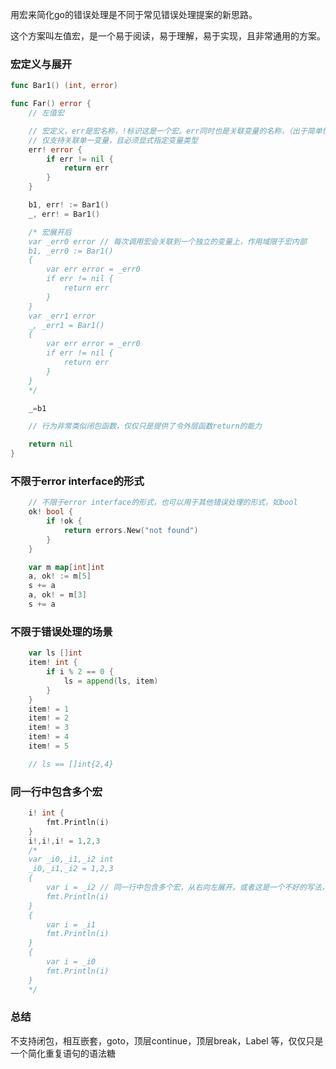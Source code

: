 用宏来简化go的错误处理是不同于常见错误处理提案的新思路。

这个方案叫左值宏，是一个易于阅读，易于理解，易于实现，且非常通用的方案。

### 宏定义与展开
```go
func Bar1() (int, error)

func Far() error {
	// 左值宏

	// 宏定义，err是宏名称，!标识这是一个宏。err同时也是关联变量的名称，（出于简单性）。
	// 仅支持关联单一变量，且必须显式指定变量类型
	err! error {
	    if err != nil {
	        return err
	    }
	}

	b1, err! := Bar1()
	_, err! = Bar1()

	/* 宏展开后
	var _err0 error // 每次调用宏会关联到一个独立的变量上，作用域限于宏内部
	b1, _err0 := Bar1()
	{
		var err error = _err0
		if err != nil {
			return err
		}
	}
	var _err1 error
	_, _err1 = Bar1()
	{
		var err error = _err0
		if err != nil {
			return err
		}
	}
	*/

	_=b1

	// 行为非常类似闭包函数，仅仅只是提供了令外层函数return的能力

	return nil
}
```

### 不限于error interface的形式
```go
	// 不限于error interface的形式，也可以用于其他错误处理的形式，如bool
	ok! bool {
	    if !ok {
	        return errors.New("not found")
	    }
	}

	var m map[int]int
	a, ok! := m[5]
	s += a
	a, ok! = m[3]
	s += a
```

### 不限于错误处理的场景
```go
	var ls []int
	item! int {
		if i % 2 == 0 {
			ls = append(ls, item)
		}
	}
	item! = 1
	item! = 2
	item! = 3
	item! = 4
	item! = 5

	// ls == []int{2,4}
```

### 同一行中包含多个宏
```go
	i! int {
		fmt.Println(i)
	}
	i!,i!,i! = 1,2,3
	/*
	var _i0,_i1,_i2 int
	_i0,_i1,_i2 = 1,2,3
	{
		var i = _i2 // 同一行中包含多个宏，从右向左展开。或者这是一个不好的写法，不应该支持？
		fmt.Println(i)
	}
	{
		var i = _i1
		fmt.Println(i)
	}
	{
		var i = _i0
		fmt.Println(i)
	}
	*/
```

### 总结
不支持闭包，相互嵌套，goto，顶层continue，顶层break，Label 等，仅仅只是一个简化重复语句的语法糖
